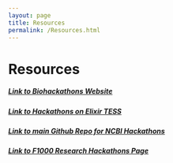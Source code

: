 ```yaml
---
layout: page
title: Resources
permalink: /Resources.html
---
```


# Resources

##### <a href="http://biohackathon.org/">Link to Biohackathons Website</a>

##### <a href="https://tess.elixir-europe.org/search?utf8=%E2%9C%93&q=hackathon">Link to Hackathons on Elixir TESS</a>

##### <a href="https://github.com/NCBI-Hackathons">Link to main Github Repo for NCBI Hackathons</a>

##### <a href="https://f1000research.com/search?q=hackathons">Link to F1000 Research Hackathons Page</a>
